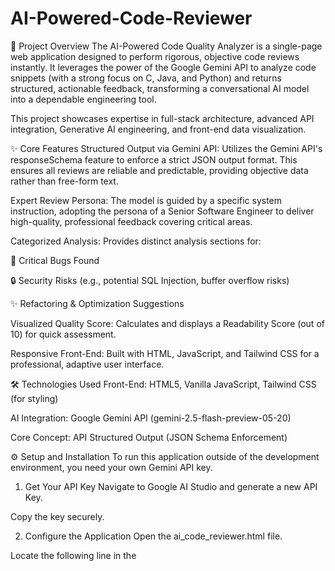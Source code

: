 # AI-Powered-Code-Reviewer

🚀 Project Overview
The AI-Powered Code Quality Analyzer is a single-page web application designed to perform rigorous, objective code reviews instantly. It leverages the power of the Google Gemini API to analyze code snippets (with a strong focus on C, Java, and Python) and returns structured, actionable feedback, transforming a conversational AI model into a dependable engineering tool.

This project showcases expertise in full-stack architecture, advanced API integration, Generative AI engineering, and front-end data visualization.

✨ Core Features
Structured Output via Gemini API: Utilizes the Gemini API's responseSchema feature to enforce a strict JSON output format. This ensures all reviews are reliable and predictable, providing objective data rather than free-form text.

Expert Review Persona: The model is guided by a specific system instruction, adopting the persona of a Senior Software Engineer to deliver high-quality, professional feedback covering critical areas.

Categorized Analysis: Provides distinct analysis sections for:

🚨 Critical Bugs Found

🔒 Security Risks (e.g., potential SQL Injection, buffer overflow risks)

✨ Refactoring & Optimization Suggestions

Visualized Quality Score: Calculates and displays a Readability Score (out of 10) for quick assessment.

Responsive Front-End: Built with HTML, JavaScript, and Tailwind CSS for a professional, adaptive user interface.

🛠️ Technologies Used
Front-End: HTML5, Vanilla JavaScript, Tailwind CSS (for styling)

AI Integration: Google Gemini API (gemini-2.5-flash-preview-05-20)

Core Concept: API Structured Output (JSON Schema Enforcement)

⚙️ Setup and Installation
To run this application outside of the development environment, you need your own Gemini API key.

1. Get Your API Key
  Navigate to Google AI Studio and generate a new API Key.

  Copy the key securely.

2. Configure the Application
  Open the ai_code_reviewer.html file.

  Locate the following line in the <script> block:

  const apiKey = ""; 

  Add the API key you copied in Step 1.

3. Run Locally
  Save the file.

  Open index.html in your web browser.

💻 Usage
Select the Code Language (e.g., Java or C).

Paste the code snippet you wish to review into the text area.

Click the Run AI Review button.

The output panel will display the structured review, score, and categorized suggestions.
